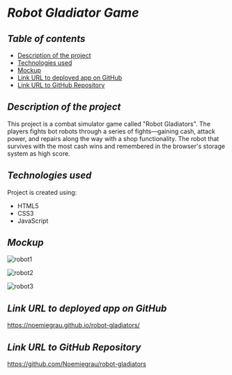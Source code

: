 # **_Robot Gladiator Game_**

## **_Table of contents_**
* [Description of the project](#description-of-the-project)
* [Technologies used](#technologies-used)
* [Mockup](#mockup)
* [Link URL to deployed app on GitHub](#link-URL-to-deployed-app-on-GitHub)
* [Link URL to GitHub Repository](#link-URL-to-GitHub-repository)

## **_Description of the project_**
This project is a combat simulator game called "Robot Gladiators". The players fights bot robots through a series of fights—gaining cash, attack power, and repairs along the way with a shop functionality. The robot that survives with the most cash wins and remembered in the browser's storage system as high score.

## **_Technologies used_**
Project is created using:
* HTML5
* CSS3
* JavaScript

## **_Mockup_**
![robot1](https://user-images.githubusercontent.com/78329298/110900601-dc34b580-82b7-11eb-810a-a893fc3355c6.png)

![robot2](https://user-images.githubusercontent.com/78329298/110900602-dd65e280-82b7-11eb-913e-d83c6596e4cc.png)

![robot3](https://user-images.githubusercontent.com/78329298/110900605-de970f80-82b7-11eb-9e6d-fe0cddfb9c36.png)

## **_Link URL to deployed app on GitHub_**
https://noemiegrau.github.io/robot-gladiators/

## **_Link URL to GitHub Repository_**
https://github.com/Noemiegrau/robot-gladiators
